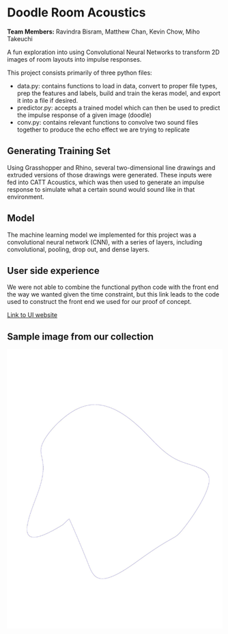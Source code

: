# Doodle Room Acoustics
**Team Members:** Ravindra Bisram, Matthew Chan, Kevin Chow, Miho Takeuchi

A fun exploration into using Convolutional Neural Networks to transform 2D images of room layouts into impulse responses. 

This project consists primarily of three python files: 
- data.py: contains functions to load in data, convert to proper file types, prep the features and labels, build and train the keras model, and export it into a file if desired.
- predictor.py: accepts a trained model which can then be used to predict the impulse response of a given image (doodle)
- conv.py: contains relevant functions to convolve two sound files together to produce the echo effect we are trying to replicate

## Generating Training Set
Using Grasshopper and Rhino, several two-dimensional line drawings and extruded versions of those drawings were generated. These inputs were fed into CATT Acoustics, which was then used to generate an impulse response to simulate what a certain sound would sound like in that environment.	

## Model
The machine learning model we implemented for this project was a convolutional neural network (CNN), with a series of layers, including convolutional, pooling, drop out, and dense layers.

## User side experience
We were not able to combine the functional python code with the front end the way we wanted given the time constraint, but this link leads to the code used to construct the front end we used for our proof of concept.

[Link to UI website](https://github.com/Krchow/doodleroom)


## Sample image from our collection
![Sample image bcB17](/JPG/bcB17.jpg)
